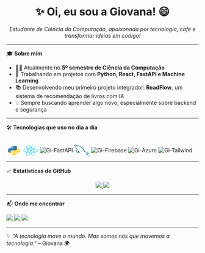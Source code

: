 <h1 align="center">✨ Oi, eu sou a Giovana! 😄</h1>

<p align="center">
  <i>Estudante de Ciência da Computação, apaixonada por tecnologia, café e transformar ideias em código!</i>
</p>

---

🎓 **Sobre mim**
- 👩‍💻 Atualmente no **5º semestre de Ciência da Computação**
- 🚀 Trabalhando em projetos com **Python, React, FastAPI e Machine Learning**
- 📚 Desenvolvendo meu primeiro projeto integrador: **ReadFlow**, um sistema de recomendação de livros com IA
- 💡 Sempre buscando aprender algo novo, especialmente sobre backend e segurança

---

🛠️ **Tecnologias que uso no dia a dia**
<div style="display: inline_block"><br>
  <img align="center" alt="Gi-Python" height="30" width="40" src="https://raw.githubusercontent.com/devicons/devicon/master/icons/python/python-original.svg">
  <img align="center" alt="Gi-React" height="30" width="40" src="https://raw.githubusercontent.com/devicons/devicon/master/icons/react/react-original.svg">
  <img align="center" alt="Gi-FastAPI" height="30" width="40" src="https://cdn.jsdelivr.net/gh/devicons/devicon/icons/fastapi/fastapi-original.svg">
  <img align="center" alt="Gi-MySQL" height="30" width="40" src="https://raw.githubusercontent.com/devicons/devicon/master/icons/mysql/mysql-original.svg">
  <img align="center" alt="Gi-Firebase" height="30" width="40" src="https://www.vectorlogo.zone/logos/firebase/firebase-icon.svg">
  <img align="center" alt="Gi-Azure" height="30" width="40" src="https://cdn.jsdelivr.net/gh/devicons/devicon/icons/azure/azure-original.svg">
  <img align="center" alt="Gi-Tailwind" height="30" width="40" src="https://www.vectorlogo.zone/logos/tailwindcss/tailwindcss-icon.svg">
</div>

---

📈 **Estatísticas do GitHub**
<div align="center">
  <a href="https://github.com/giamorim21">
    <img height="180em" src="https://github-readme-stats.vercel.app/api/top-langs/?username=giamorim21&layout=compact&langs_count=7&theme=dracula"/>
    <img height="180em" src="https://github-readme-stats.vercel.app/api?username=giamorim21&show_icons=true&theme=dracula&include_all_commits=true&count_private=true"/>
  </a>
</div>

---

📬 **Onde me encontrar**
<p align="left">
  <a href="https://www.linkedin.com/in/giovana-amorimc/" target="_blank">
    <img src="https://img.shields.io/badge/-LinkedIn-%230077B5?style=for-the-badge&logo=linkedin&logoColor=white" target="_blank">
  </a>
  <a href="mailto:giamorim2101@gmail.com">
    <img src="https://img.shields.io/badge/-Email-%23333?style=for-the-badge&logo=gmail&logoColor=white">
  </a>
  <a href="https://github.com/giamorim21" target="_blank">
    <img src="https://img.shields.io/badge/-GitHub-%23333?style=for-the-badge&logo=github&logoColor=white">
  </a>
</p>

---

✨ _"A tecnologia move o mundo. Mas somos nós que movemos a tecnologia."_ – Giovana 🌍
